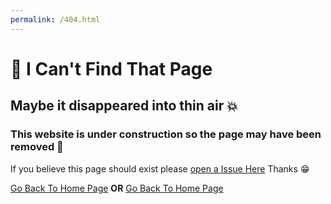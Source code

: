 ```yaml
---
permalink: /404.html
---
```

# 🤔 I Can't Find That Page
## Maybe it disappeared into thin air 💥
### This website is under construction so the page may have been removed 😬
If you believe this page should exist please [open a Issue Here](https://github.com/DuckMasterAl/DuckMasterAl.github.io/issues) Thanks 😁

[Go Back To Home Page](https://duckmasteral.github.io/)  __OR__  [Go Back To Home Page](https://duckmasteral.github.io/)
